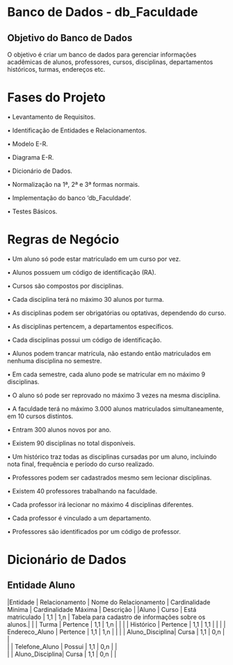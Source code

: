 # Banco de Dados - db_Faculdade

## Objetivo do Banco de Dados
O objetivo é criar um banco de dados para gerenciar informações acadêmicas de alunos, professores, cursos, disciplinas, departamentos históricos, turmas, endereços etc.


# Fases do Projeto 

• Levantamento de Requisitos.

• Identificação de Entidades e Relacionamentos.

• Modelo E-R.

• Diagrama E-R.

• Dicionário de Dados.

• Normalização na 1ª, 2ª e 3ª formas normais.

• Implementação do banco ‘db_Faculdade’.

• Testes Básicos.

# Regras de Negócio

• Um aluno só pode estar matriculado em um curso por vez.

• Alunos possuem um código de identificação (RA).

• Cursos são compostos por disciplinas.

• Cada disciplina terá no máximo 30 alunos por turma.

• As disciplinas podem ser obrigatórias ou optativas, dependendo do curso.

• As disciplinas pertencem, a departamentos específicos.

• Cada disciplinas possui um código de identificação.

• Alunos podem trancar matrícula, não estando então matriculados em nenhuma disciplina no semestre.

• Em cada semestre, cada aluno pode se matricular em no máximo 9 disciplinas.

• O aluno só pode ser reprovado no máximo 3 vezes na mesma disciplina.

• A faculdade terá no máximo 3.000 alunos matriculados simultaneamente, em 10 cursos distintos.

• Entram 300 alunos novos por ano.

• Existem 90 disciplinas no total disponíveis.

• Um histórico traz todas as disciplinas cursadas por um aluno, incluindo nota final, frequência e período do curso realizado.

• Professores podem ser cadastrados mesmo sem lecionar disciplinas.

• Existem 40 professores trabalhando na faculdade.

• Cada professor irá lecionar no máximo 4 disciplinas diferentes.

• Cada professor é vinculado a um departamento.

• Professores são identificados por um código de professor.

# Dicionário de Dados


## Entidade Aluno

|Entidade | Relacionamento  | Nome do Relacionamento | Cardinalidade Miníma | Cardinalidade Máxima | Descrição                                           |
|Aluno	  | Curso	        | Está matriculado       | 1,1                  | 1,n                  | Tabela para cadastro de informações sobre os alunos.|
|         | Turma           | Pertence               | 1,1                  | 1,n	               |                                                     |
|         | Histórico       | Pertence               | 1,1                  | 1,1	               |                                                     |
|         | Endereco_Aluno  | Pertence               | 1,1                  | 1,n	               |                                                     |
|         | Aluno_Disciplina| Cursa                  | 1,1                  | 0,n                  |                                                     |	
|         | Telefone_Aluno  | Possui                 | 1,1                  | 0,n                  |                                                     |	
|         | Aluno_Disciplina| Cursa                  | 1,1                  | 0,n	               |                                                     |

